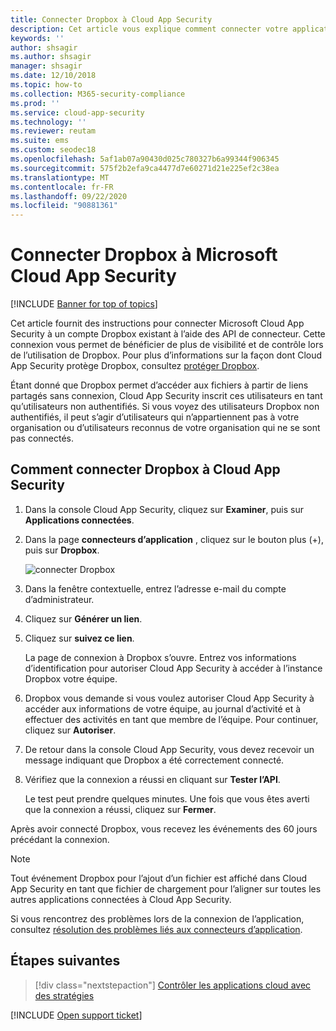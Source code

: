 ```yaml
---
title: Connecter Dropbox à Cloud App Security
description: Cet article vous explique comment connecter votre application Dropbox à Cloud App Security à l’aide du connecteur d’API, afin de bénéficier de plus de contrôle et de visibilité lors de l’utilisation.
keywords: ''
author: shsagir
ms.author: shsagir
manager: shsagir
ms.date: 12/10/2018
ms.topic: how-to
ms.collection: M365-security-compliance
ms.prod: ''
ms.service: cloud-app-security
ms.technology: ''
ms.reviewer: reutam
ms.suite: ems
ms.custom: seodec18
ms.openlocfilehash: 5af1ab07a90430d025c780327b6a99344f906345
ms.sourcegitcommit: 575f2b2efa9ca4477d7e60271d21e225ef2c38ea
ms.translationtype: MT
ms.contentlocale: fr-FR
ms.lasthandoff: 09/22/2020
ms.locfileid: "90881361"
---
```

# <a name="connect-dropbox-to-microsoft-cloud-app-security"></a>Connecter Dropbox à Microsoft Cloud App Security

[!INCLUDE [Banner for top of topics](includes/banner.md)]

Cet article fournit des instructions pour connecter Microsoft Cloud App Security à un compte Dropbox existant à l’aide des API de connecteur. Cette connexion vous permet de bénéficier de plus de visibilité et de contrôle lors de l’utilisation de Dropbox. Pour plus d’informations sur la façon dont Cloud App Security protège Dropbox, consultez [protéger Dropbox](protect-dropbox.md).

Étant donné que Dropbox permet d’accéder aux fichiers à partir de liens partagés sans connexion, Cloud App Security inscrit ces utilisateurs en tant qu’utilisateurs non authentifiés. Si vous voyez des utilisateurs Dropbox non authentifiés, il peut s’agir d’utilisateurs qui n’appartiennent pas à votre organisation ou d’utilisateurs reconnus de votre organisation qui ne se sont pas connectés.

## <a name="how-to-connect-dropbox-to-cloud-app-security"></a>Comment connecter Dropbox à Cloud App Security

1. Dans la console Cloud App Security, cliquez sur **Examiner**, puis sur **Applications connectées**.

2. Dans la page **connecteurs d’application** , cliquez sur le bouton plus (+), puis sur **Dropbox**.

    ![connecter Dropbox](media/connect-dropbox.png "connecter dropbox")

3. Dans la fenêtre contextuelle, entrez l’adresse e-mail du compte d’administrateur.

4. Cliquez sur **Générer un lien**.

5. Cliquez sur **suivez ce lien**.

    La page de connexion à Dropbox s’ouvre. Entrez vos informations d’identification pour autoriser Cloud App Security à accéder à l’instance Dropbox votre équipe.

6. Dropbox vous demande si vous voulez autoriser Cloud App Security à accéder aux informations de votre équipe, au journal d’activité et à effectuer des activités en tant que membre de l’équipe. Pour continuer, cliquez sur **Autoriser**.

7. De retour dans la console Cloud App Security, vous devez recevoir un message indiquant que Dropbox a été correctement connecté.

8. Vérifiez que la connexion a réussi en cliquant sur **Tester l’API**.

    Le test peut prendre quelques minutes. Une fois que vous êtes averti que la connexion a réussi, cliquez sur **Fermer**.

Après avoir connecté Dropbox, vous recevez les événements des 60 jours précédant la connexion.

> [!NOTE]
> Tout événement Dropbox pour l’ajout d’un fichier est affiché dans Cloud App Security en tant que fichier de chargement pour l’aligner sur toutes les autres applications connectées à Cloud App Security.

Si vous rencontrez des problèmes lors de la connexion de l’application, consultez [résolution des problèmes liés aux connecteurs d’application](troubleshooting-api-connectors-using-error-messages.md).

## <a name="next-steps"></a>Étapes suivantes

> [!div class="nextstepaction"]
> [Contrôler les applications cloud avec des stratégies](control-cloud-apps-with-policies.md)

[!INCLUDE [Open support ticket](includes/support.md)]
